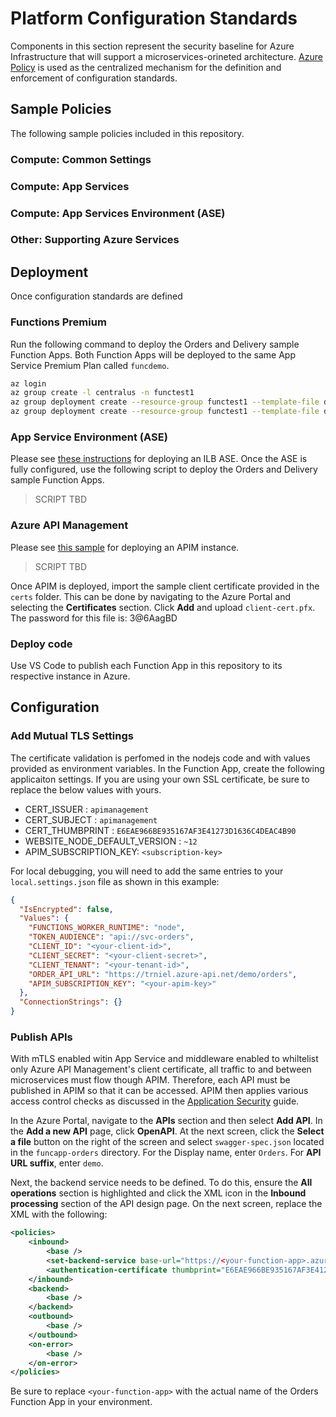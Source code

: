 # Platform Configuration Standards

Components in this section represent the security baseline for Azure Infrastructure that will support a microservices-orineted architecture. [Azure Policy](https://docs.microsoft.com/en-us/azure/governance/policy/overview) is used as the centralized mechanism for the definition and enforcement of configuration standards.

## Sample Policies

The following sample policies included in this repository.

### Compute: Common Settings


### Compute: App Services


### Compute: App Services Environment (ASE)


### Other: Supporting Azure Services


## Deployment

Once configuration standards are defined

### Functions Premium

Run the following command to deploy the Orders and Delivery sample Function Apps. Both Function Apps will be deployed to the same App Service Premium Plan called `funcdemo`.

```bash
az login
az group create -l centralus -n functest1
az group deployment create --resource-group functest1 --template-file deployments/functionapp.json --parameters '{ "appName": { "value": "trnielordersvc"} }'
az group deployment create --resource-group functest1 --template-file deployments/functionapp.json --parameters '{ "appName": { "value": "deliverysvc"} }'

```

### App Service Environment (ASE)

Please see [these instructions](https://docs.microsoft.com/en-us/azure/app-service/environment/create-ilb-ase) for deploying an ILB ASE. Once the ASE is fully configured, use the following script to deploy the Orders and Delivery sample Function Apps.

> SCRIPT TBD

### Azure API Management

Please see [this sample](https://github.com/Azure/azure-quickstart-templates/tree/master/101-azure-api-management-create) for deploying an APIM instance.

> SCRIPT TBD

Once APIM is deployed, import the sample client certificate provided in the `certs` folder. This can be done by navigating to the Azure Portal and selecting the **Certificates** section. Click **Add** and upload `client-cert.pfx`. The password for this file is: 3@6AagBD

### Deploy code

Use VS Code to publish each Function App in this repository to its respective instance in Azure.

## Configuration

### Add Mutual TLS Settings

The certificate validation is perfomed in the nodejs code and with values provided as environment variables. In the Function App, create the following applicaiton settings. If you are using your own SSL certificate, be sure to replace the below values with yours.

* CERT_ISSUER : `apimanagement`
* CERT_SUBJECT : `apimanagement`
* CERT_THUMBPRINT : `E6EAE966BE935167AF3E41273D1636C4DEAC4B90`
* WEBSITE_NODE_DEFAULT_VERSION : `~12`
* APIM_SUBSCRIPTION_KEY: `<subscription-key>`

For local debugging, you will need to add the same entries to your `local.settings.json` file as shown in this example:

```json
{
  "IsEncrypted": false,
  "Values": {
    "FUNCTIONS_WORKER_RUNTIME": "node",
    "TOKEN_AUDIENCE": "api://svc-orders",
    "CLIENT_ID": "<your-client-id>",
    "CLIENT_SECRET": "<your-client-secret>",
    "CLIENT_TENANT": "<your-tenant-id>",
    "ORDER_API_URL": "https://trniel.azure-api.net/demo/orders",
    "APIM_SUBSCRIPTION_KEY": "<your-apim-key>"
  },
  "ConnectionStrings": {}
}
```

### Publish APIs

With mTLS enabled witin App Service and middleware enabled to whiltelist only Azure API Management's client certificate, all traffic to and between microservices must flow though APIM. Therefore, each API must be published in APIM so that it can be accessed. APIM then applies various access control checks as discussed in the [Application Security](2-app-security-s2sauthz.md) guide.

In the Azure Portal, navigate to the **APIs** section and then select **Add API**. In the **Add a new API** page, click **OpenAPI**. At the next screen, click the **Select a file** button on the right of the screen and select `swagger-spec.json` located in the `funcapp-orders` directory. For the Display name, enter `Orders`. For **API URL suffix**, enter `demo`.

Next, the backend service needs to be defined. To do this, ensure the **All operations** section is highlighted and click the XML icon in the **Inbound processing** section of the API design page. On the next screen, replace the XML with the following:

```xml
<policies>
    <inbound>
        <base />
        <set-backend-service base-url="https://<your-function-app>.azurewebsites.net/api" />
        <authentication-certificate thumbprint="E6EAE966BE935167AF3E41273D1636C4DEAC4B90" />
    </inbound>
    <backend>
        <base />
    </backend>
    <outbound>
        <base />
    </outbound>
    <on-error>
        <base />
    </on-error>
</policies>
```

Be sure to replace `<your-function-app>` with the actual name of the Orders Function App in your environment.
